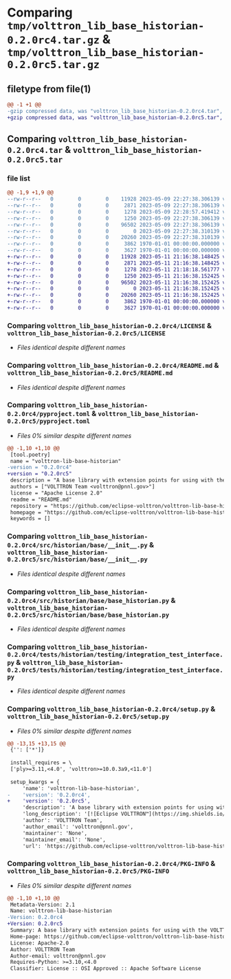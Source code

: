 # Comparing `tmp/volttron_lib_base_historian-0.2.0rc4.tar.gz` & `tmp/volttron_lib_base_historian-0.2.0rc5.tar.gz`

## filetype from file(1)

```diff
@@ -1 +1 @@
-gzip compressed data, was "volttron_lib_base_historian-0.2.0rc4.tar", max compression
+gzip compressed data, was "volttron_lib_base_historian-0.2.0rc5.tar", max compression
```

## Comparing `volttron_lib_base_historian-0.2.0rc4.tar` & `volttron_lib_base_historian-0.2.0rc5.tar`

### file list

```diff
@@ -1,9 +1,9 @@
--rw-r--r--   0        0        0    11928 2023-05-09 22:27:38.306139 volttron_lib_base_historian-0.2.0rc4/LICENSE
--rw-r--r--   0        0        0     2871 2023-05-09 22:27:38.306139 volttron_lib_base_historian-0.2.0rc4/README.md
--rw-r--r--   0        0        0     1278 2023-05-09 22:28:57.419412 volttron_lib_base_historian-0.2.0rc4/pyproject.toml
--rw-r--r--   0        0        0     1250 2023-05-09 22:27:38.306139 volttron_lib_base_historian-0.2.0rc4/src/historian/base/__init__.py
--rw-r--r--   0        0        0    96502 2023-05-09 22:27:38.306139 volttron_lib_base_historian-0.2.0rc4/src/historian/base/base_historian.py
--rw-r--r--   0        0        0        0 2023-05-09 22:27:38.310139 volttron_lib_base_historian-0.2.0rc4/tests/historian/testing/__init__.py
--rw-r--r--   0        0        0    20260 2023-05-09 22:27:38.310139 volttron_lib_base_historian-0.2.0rc4/tests/historian/testing/integration_test_interface.py
--rw-r--r--   0        0        0     3862 1970-01-01 00:00:00.000000 volttron_lib_base_historian-0.2.0rc4/setup.py
--rw-r--r--   0        0        0     3627 1970-01-01 00:00:00.000000 volttron_lib_base_historian-0.2.0rc4/PKG-INFO
+-rw-r--r--   0        0        0    11928 2023-05-11 21:16:38.148425 volttron_lib_base_historian-0.2.0rc5/LICENSE
+-rw-r--r--   0        0        0     2871 2023-05-11 21:16:38.148425 volttron_lib_base_historian-0.2.0rc5/README.md
+-rw-r--r--   0        0        0     1278 2023-05-11 21:18:18.561777 volttron_lib_base_historian-0.2.0rc5/pyproject.toml
+-rw-r--r--   0        0        0     1250 2023-05-11 21:16:38.152425 volttron_lib_base_historian-0.2.0rc5/src/historian/base/__init__.py
+-rw-r--r--   0        0        0    96502 2023-05-11 21:16:38.152425 volttron_lib_base_historian-0.2.0rc5/src/historian/base/base_historian.py
+-rw-r--r--   0        0        0        0 2023-05-11 21:16:38.152425 volttron_lib_base_historian-0.2.0rc5/tests/historian/testing/__init__.py
+-rw-r--r--   0        0        0    20260 2023-05-11 21:16:38.152425 volttron_lib_base_historian-0.2.0rc5/tests/historian/testing/integration_test_interface.py
+-rw-r--r--   0        0        0     3862 1970-01-01 00:00:00.000000 volttron_lib_base_historian-0.2.0rc5/setup.py
+-rw-r--r--   0        0        0     3627 1970-01-01 00:00:00.000000 volttron_lib_base_historian-0.2.0rc5/PKG-INFO
```

### Comparing `volttron_lib_base_historian-0.2.0rc4/LICENSE` & `volttron_lib_base_historian-0.2.0rc5/LICENSE`

 * *Files identical despite different names*

### Comparing `volttron_lib_base_historian-0.2.0rc4/README.md` & `volttron_lib_base_historian-0.2.0rc5/README.md`

 * *Files identical despite different names*

### Comparing `volttron_lib_base_historian-0.2.0rc4/pyproject.toml` & `volttron_lib_base_historian-0.2.0rc5/pyproject.toml`

 * *Files 0% similar despite different names*

```diff
@@ -1,10 +1,10 @@
 [tool.poetry]
 name = "volttron-lib-base-historian"
-version = "0.2.0rc4"
+version = "0.2.0rc5"
 description = "A base library with extension points for using with the VOLTTRON platform."
 authors = ["VOLTTRON Team <volttron@pnnl.gov>"]
 license = "Apache License 2.0"
 readme = "README.md"
 repository = "https://github.com/eclipse-volttron/volttron-lib-base-historian"
 homepage = "https://github.com/eclipse-volttron/volttron-lib-base-historian"
 keywords = []
```

### Comparing `volttron_lib_base_historian-0.2.0rc4/src/historian/base/__init__.py` & `volttron_lib_base_historian-0.2.0rc5/src/historian/base/__init__.py`

 * *Files identical despite different names*

### Comparing `volttron_lib_base_historian-0.2.0rc4/src/historian/base/base_historian.py` & `volttron_lib_base_historian-0.2.0rc5/src/historian/base/base_historian.py`

 * *Files identical despite different names*

### Comparing `volttron_lib_base_historian-0.2.0rc4/tests/historian/testing/integration_test_interface.py` & `volttron_lib_base_historian-0.2.0rc5/tests/historian/testing/integration_test_interface.py`

 * *Files identical despite different names*

### Comparing `volttron_lib_base_historian-0.2.0rc4/setup.py` & `volttron_lib_base_historian-0.2.0rc5/setup.py`

 * *Files 0% similar despite different names*

```diff
@@ -13,15 +13,15 @@
 {'': ['*']}
 
 install_requires = \
 ['ply>=3.11,<4.0', 'volttron>=10.0.3a9,<11.0']
 
 setup_kwargs = {
     'name': 'volttron-lib-base-historian',
-    'version': '0.2.0rc4',
+    'version': '0.2.0rc5',
     'description': 'A base library with extension points for using with the VOLTTRON platform.',
     'long_description': '[![Eclipse VOLTTRON™](https://img.shields.io/badge/Eclips%20VOLTTRON--red.svg)](https://volttron.readthedocs.io/en/latest/)\n![Python 3.10](https://img.shields.io/badge/python-3.10-blue.svg)\n![Python 3.11](https://img.shields.io/badge/python-3.11-blue.svg)\n[![Run Pytests](https://github.com/eclipse-volttron/volttron-lib-base-historian/actions/workflows/run-tests.yml/badge.svg)](https://github.com/eclipse-volttron/volttron-lib-base-historian/actions/workflows/run-tests.yml)\n[![pypi version](https://img.shields.io/pypi/v/volttron-lib-base-historian.svg)](https://pypi.org/project/volttron-lib-base-historian/)\n\nVOLTTRON base historian framework that provide common functions such as caching, error handling, input validation etc. This historian cannot be used as agent as is. VOLTTRON historian agents can be created by subclassing the [BaseHistorian class](https://github.com/eclipse-volttron/volttron-lib-base-historian/blob/develop/src/historian/base/base_historian.py) in this library.\n\n## Requirements\n\n - Python >= 3.10\n\n## Installation\n\nThis library can be installed using ```pip install volttron-lib-base-historian```. However, this is not necessary. Any \nhistorian agent that uses this library will automatically install it as part of its installation. For example, \ninstalling [SQLiteHistorian](https://github.com/eclipse-volttron/volttron-sqlitehistorian) will automatically install \nvolttron-lib-base-historian into the same python environment\n\n## Development\n\nPlease see the following for contributing guidelines [contributing](https://github.com/eclipse-volttron/volttron-core/blob/develop/CONTRIBUTING.md).\n\nPlease see the following helpful guide about [developing modular VOLTTRON agents](https://github.com/eclipse-volttron/volttron-core/blob/develop/DEVELOPING_ON_MODULAR.md)\n\n# Disclaimer Notice\n\nThis material was prepared as an account of work sponsored by an agency of the\nUnited States Government.  Neither the United States Government nor the United\nStates Department of Energy, nor Battelle, nor any of their employees, nor any\njurisdiction or organization that has cooperated in the development of these\nmaterials, makes any warranty, express or implied, or assumes any legal\nliability or responsibility for the accuracy, completeness, or usefulness or any\ninformation, apparatus, product, software, or process disclosed, or represents\nthat its use would not infringe privately owned rights.\n\nReference herein to any specific commercial product, process, or service by\ntrade name, trademark, manufacturer, or otherwise does not necessarily\nconstitute or imply its endorsement, recommendation, or favoring by the United\nStates Government or any agency thereof, or Battelle Memorial Institute. The\nviews and opinions of authors expressed herein do not necessarily state or\nreflect those of the United States Government or any agency thereof.\n',
     'author': 'VOLTTRON Team',
     'author_email': 'volttron@pnnl.gov',
     'maintainer': 'None',
     'maintainer_email': 'None',
     'url': 'https://github.com/eclipse-volttron/volttron-lib-base-historian',
```

### Comparing `volttron_lib_base_historian-0.2.0rc4/PKG-INFO` & `volttron_lib_base_historian-0.2.0rc5/PKG-INFO`

 * *Files 0% similar despite different names*

```diff
@@ -1,10 +1,10 @@
 Metadata-Version: 2.1
 Name: volttron-lib-base-historian
-Version: 0.2.0rc4
+Version: 0.2.0rc5
 Summary: A base library with extension points for using with the VOLTTRON platform.
 Home-page: https://github.com/eclipse-volttron/volttron-lib-base-historian
 License: Apache-2.0
 Author: VOLTTRON Team
 Author-email: volttron@pnnl.gov
 Requires-Python: >=3.10,<4.0
 Classifier: License :: OSI Approved :: Apache Software License
```

